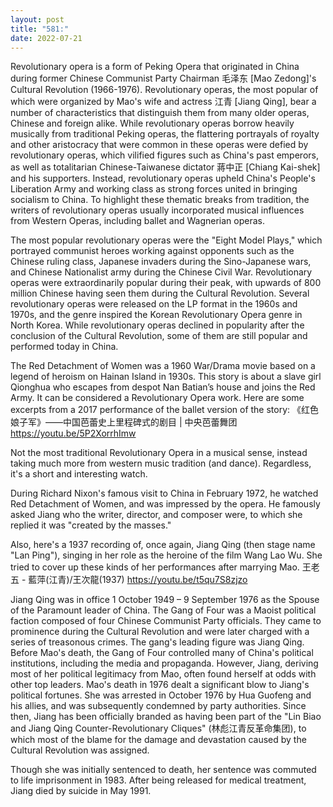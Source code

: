 ```yaml
---
layout: post
title: "581:"
date: 2022-07-21
---
```


Revolutionary opera is a form of Peking Opera that originated in China during former Chinese Communist Party Chairman 毛泽东 [Mao Zedong]'s Cultural Revolution (1966-1976). Revolutionary operas, the most popular of which were organized by Mao's wife and actress 江青 [Jiang Qing], bear a number of characteristics that distinguish them from many older operas, Chinese and foreign alike. While revolutionary operas borrow heavily musically from traditional Peking operas, the flattering portrayals of royalty and other aristocracy that were common in these operas were defied by revolutionary operas, which vilified figures such as China's past emperors, as well as totalitarian Chinese-Taiwanese dictator 蔣中正 [Chiang Kai-shek] and his supporters. Instead, revolutionary operas upheld China's People's Liberation Army and working class as strong forces united in bringing socialism to China. To highlight these thematic breaks from tradition, the writers of revolutionary operas usually incorporated musical influences from Western Operas, including ballet and Wagnerian operas.

The most popular revolutionary operas were the "Eight Model Plays," which portrayed communist heroes working against opponents such as the Chinese ruling class, Japanese invaders during the Sino-Japanese wars, and Chinese Nationalist army during the Chinese Civil War. Revolutionary operas were extraordinarily popular during their peak, with upwards of 800 million Chinese having seen them during the Cultural Revolution. Several revolutionary operas were released on the LP format in the 1960s and 1970s, and the genre inspired the Korean Revolutionary Opera genre in North Korea. While revolutionary operas declined in popularity after the conclusion of the Cultural Revolution, some of them are still popular and performed today in China.

The Red Detachment of Women was a 1960 War/Drama movie based on a legend of heroism on Hainan Island in 1930s. This story is about a slave girl Qionghua who escapes from despot Nan Batian’s house and joins the Red Army. It can be considered a Revolutionary Opera work.
Here are some excerpts from a 2017 performance of the ballet version of the story:
 《红色娘子军》——中国芭蕾史上里程碑式的剧目 | 中央芭蕾舞团
https://youtu.be/5P2XorrhImw

Not the most traditional Revolutionary Opera in a musical sense, instead taking much more from western music tradition (and dance). Regardless, it's a short and interesting watch.

During Richard Nixon's famous visit to China in February 1972, he watched Red Detachment of Women, and was impressed by the opera. He famously asked Jiang who the writer, director, and composer were, to which she replied it was "created by the masses."


Also, here's a 1937 recording of, once again, Jiang Qing (then stage name "Lan Ping"), singing in her role as the heroine of the film Wang Lao Wu. 
She tried to cover up these kinds of her performances after marrying Mao.
 王老五 - 藍萍(江青)/王次龍(1937)
https://youtu.be/t5qu7S8zjzo

Jiang Qing was in office 1 October 1949 – 9 September 1976 as the Spouse of the Paramount leader of China. The Gang of Four was a Maoist political faction composed of four Chinese Communist Party officials. They came to prominence during the Cultural Revolution and were later charged with a series of treasonous crimes. The gang's leading figure was Jiang Qing. Before Mao's death, the Gang of Four controlled many of China's political institutions, including the media and propaganda. However, Jiang, deriving most of her political legitimacy from Mao, often found herself at odds with other top leaders. Mao's death in 1976 dealt a significant blow to Jiang's political fortunes. She was arrested in October 1976 by Hua Guofeng and his allies, and was subsequently condemned by party authorities. Since then, Jiang has been officially branded as having been part of the "Lin Biao and Jiang Qing Counter-Revolutionary Cliques" (林彪江青反革命集团), to which most of the blame for the damage and devastation caused by the Cultural Revolution was assigned. 

Though she was initially sentenced to death, her sentence was commuted to life imprisonment in 1983. After being released for medical treatment, Jiang died by suicide in May 1991.
